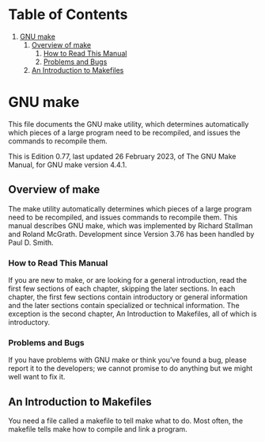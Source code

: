 
# Table of Contents

1.  [GNU make](#org12897ad)
    1.  [Overview of make](#org0907c75)
        1.  [How to Read This Manual](#orga16269f)
        2.  [Problems and Bugs](#org449526d)
    2.  [An Introduction to Makefiles](#org185ac40)


<a id="org12897ad"></a>

# GNU make

This file documents the GNU make utility, which determines automatically which pieces of a large program need to be recompiled, and issues the commands to recompile them.

This is Edition 0.77, last updated 26 February 2023, of The GNU Make Manual, for GNU make version 4.4.1.


<a id="org0907c75"></a>

## Overview of make

The make utility automatically determines which pieces of a large program need to be recompiled, and issues commands to recompile them. This manual describes GNU make, which was implemented by Richard Stallman and Roland McGrath. Development since Version 3.76 has been handled by Paul D. Smith.


<a id="orga16269f"></a>

### How to Read This Manual

If you are new to make, or are looking for a general introduction, read the first few sections of each chapter, skipping the later sections. In each chapter, the first few sections contain introductory or general information and the later sections contain specialized or technical information. The exception is the second chapter, An Introduction to Makefiles, all of which is introductory.


<a id="org449526d"></a>

### Problems and Bugs

If you have problems with GNU make or think you’ve found a bug, please report it to the developers; we cannot promise to do anything but we might well want to fix it.


<a id="org185ac40"></a>

## An Introduction to Makefiles

You need a file called a makefile to tell make what to do. Most often, the makefile tells make how to compile and link a program.


